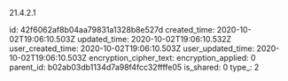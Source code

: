 21.4.2.1

id: 42f6062af8b04aa79831a1328b8e527d
created_time: 2020-10-02T19:06:10.503Z
updated_time: 2020-10-02T19:06:10.532Z
user_created_time: 2020-10-02T19:06:10.503Z
user_updated_time: 2020-10-02T19:06:10.503Z
encryption_cipher_text: 
encryption_applied: 0
parent_id: b02ab03db1134d7a98f4fcc32ffffe05
is_shared: 0
type_: 2